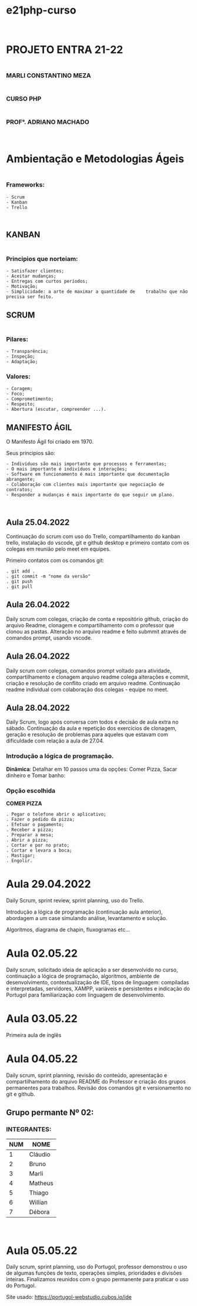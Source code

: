 # __e21php-curso__

# <br>PROJETO ENTRA 21-22 
### <br>MARLI CONSTANTINO MEZA
### <br>CURSO PHP
### <br>PROF°.  ADRIANO MACHADO
# <br>Ambientação e  Metodologias Ágeis
### <br>Frameworks:
    - Scrum
    - Kanban
    - Trello
## <br>KANBAN
### <br>Principios que norteiam:
    - Satisfazer clientes;
    - Aceitar mudanças;
    - Entregas com curtos períodos;
    - Motivação;
    - Simplicidade: a arte de maximar a quantidade de    trabalho que não precisa ser feito.
## SCRUM
### <br>Pilares:
    - Transparência;
    - Inspeção;
    - Adaptação;
### Valores:
    - Coragem;
    - Foco;
    - Comprometimento;
    - Respeito;
    - Abertura (escutar, compreender ...).
## MANIFESTO ÁGIL
<p>O Manifesto Ágil foi criado em 1970.</p>
<p>Seus principios são:</p>

    - Indivíduos são mais importante que processos e ferramentas;
    - O mais importante é indivíduos e interações;
    - Software em funcionamento é mais importante que documentação abrangente;
    - Colaboração com clientes mais importante que negociação de contratos;
    - Responder a mudanças é mais importante do que seguir um plano.

## <br>Aula 25.04.2022
<p> Continuação do scrum com uso do Trello, compartilhamento do kanban trello, instalação do vscode, git e github desktop e primeiro contato com os colegas em reunião pelo meet em equipes.</p>
Primeiro contatos com os comandos git:

    . git add . 
    . git commit -m "nome da versão"
    . git push
    . git pull
 
## Aula 26.04.2022
<p>Daily scrum com colegas, criação de conta e repositório github, criação do arquivo Readme, clonagem e compartilhamento com o professor que clonou as pastas.
Alteração no arquivo readme e feito submmit através de comandos prompt, usando vscode.</p>

## Aula 26.04.2022
<p>Daily scrum com colegas, comandos prompt voltado para atividade, compartilhamento e clonagem arquivo readme colega alterações e commit, criação e resolução de conflito criado em arquivo readme.
Continuação readme individual com colaboração dos colegas - equipe no meet.</p>

## Aula 28.04.2022
<p>Daily Scrum, logo após conversa com todos e decisão de aula extra no sábado.
Continuação da aula e repetição dos exercícios de clonagem, geração e resolução de problemas para aqueles que estavam com dificuldade com relação a aula de 27.04.</p>

### Introdução a lógica de programação.
__<p>Dinâmica__: Detalhar em 10 passos uma da opções:
Comer Pizza, Sacar dinheiro e Tomar banho:</p>
### Opção escolhida
__COMER PIZZA__

    . Pegar o telefone abrir o aplicativo;
    . Fazer o pedido da pizza;
    . Efetuar o pagamento;
    . Receber a pizza;
    . Preparar a mesa;
    . Abrir a pizza;
    . Cortar e por no prato;
    . Cortar e levara a boca;
    . Mastigar; 
    . Engolir.

# Aula 29.04.2022
<p>Daily Scrum, sprint review, sprint planning, uso do Trello.</p>
<p>Introdução a lógica de programação (continuação aula anterior), abordagem a um case simulando análise, levantamento e solução.</p>
<p>Algoritmos, diagrama de chapin, fluxogramas etc...</p>

# Aula 02.05.22
<p>Daily scrum, solicitado ideia de aplicação a ser desenvolvido no curso, continuação a lógica de programação, algoritmos, ambiente de desenvolvimento, contextualização de IDE, tipos de linguagem: compiladas e interpretadas, servidores, XAMPP, variáveis e persistentes e indicação do Portugol para familiarização com linguagem de desenvolvimento.</p>

# Aula 03.05.22
<p>Primeira aula de inglês</p>

# Aula 04.05.22
<p>Daily scrum, sprint planning, revisão do conteúdo, apresentação e compartilhamento do arquivo README do Professor e criação dos grupos permanentes para trabalhos. Revisão dos comandos git e versionamento no git e github.</p>

## Grupo permante Nº 02:
### INTEGRANTES:
NUM | NOME |
---|---|
1 | Cláudio |
2 | Bruno |
3 | Marli |
4 | Matheus |
5 | Thiago |
6 | Willian |
7 | Débora |
<br>

# Aula 05.05.22
Daily scrum, sprint planning, uso do Portugol, professor demonstrou o uso de algumas funções de texto, operações simples, prioridades e divisões inteiras. Finalizamos reunidos com o grupo permanente para praticar o uso do Portugol.</p> 
Site usado: <https://portugol-webstudio.cubos.io/ide>
